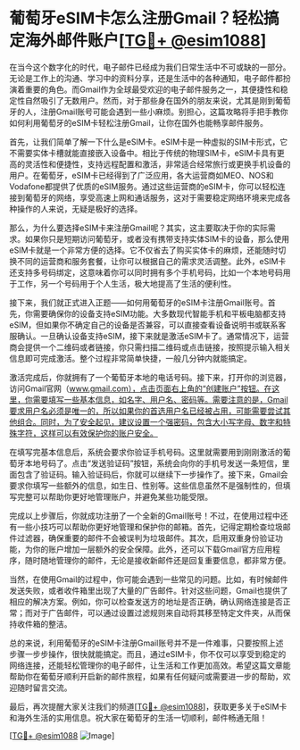 # 葡萄牙eSIM卡怎么注册Gmail？轻松搞定海外邮件账户[[TG💪+ @esim1088](https://t.me/s/esim1088)]

在当今这个数字化的时代，电子邮件已经成为我们日常生活中不可或缺的一部分。无论是工作上的沟通、学习中的资料分享，还是生活中的各种通知，电子邮件都扮演着重要的角色。而Gmail作为全球最受欢迎的电子邮件服务之一，其便捷性和稳定性自然吸引了无数用户。然而，对于那些身在国外的朋友来说，尤其是刚到葡萄牙的人，注册Gmail账号可能会遇到一些小麻烦。别担心，这篇攻略将手把手教你如何利用葡萄牙的eSIM卡轻松注册Gmail，让你在国外也能畅享邮件服务。

首先，让我们简单了解一下什么是eSIM卡。eSIM卡是一种虚拟的SIM卡形式，它不需要实体卡槽就能直接嵌入设备中。相比于传统的物理SIM卡，eSIM卡具有更高的灵活性和便捷性，支持远程配置和激活，非常适合经常旅行或更换手机设备的用户。在葡萄牙，eSIM卡已经得到了广泛应用，各大运营商如MEO、NOS和Vodafone都提供了优质的eSIM服务。通过这些运营商的eSIM卡，你可以轻松连接到葡萄牙的网络，享受高速上网和通话服务，这对于需要稳定网络环境来完成各种操作的人来说，无疑是极好的选择。

那么，为什么要选择eSIM卡来注册Gmail呢？其实，这主要取决于你的实际需求。如果你只是短期访问葡萄牙，或者没有携带支持实体SIM卡的设备，那么使用eSIM卡就是一个非常方便的选择。它不仅省去了购买实体卡的麻烦，还能随时切换不同的运营商和服务套餐，让你可以根据自己的需求灵活调整。此外，eSIM卡还支持多号码绑定，这意味着你可以同时拥有多个手机号码，比如一个本地号码用于工作，另一个号码用于个人生活，极大地提高了生活的便利性。

接下来，我们就正式进入正题——如何用葡萄牙的eSIM卡注册Gmail账号。首先，你需要确保你的设备支持eSIM功能。大多数现代智能手机和平板电脑都支持eSIM，但如果你不确定自己的设备是否兼容，可以直接查看设备说明书或联系客服确认。一旦确认设备支持eSIM，接下来就是激活eSIM卡了。通常情况下，运营商会提供一个二维码或者链接，你只需扫描二维码或点击链接，按照提示输入相关信息即可完成激活。整个过程非常简单快捷，一般几分钟内就能搞定。

激活完成后，你就拥有了一个葡萄牙本地的电话号码。接下来，打开你的浏览器，访问Gmail官网（www.gmail.com），点击页面右上角的“创建账户”按钮。在这里，你需要填写一些基本信息，如名字、用户名、密码等。需要注意的是，Gmail要求用户名必须是唯一的，所以如果你的首选用户名已经被占用，可能需要尝试其他组合。同时，为了安全起见，建议设置一个强密码，包含大小写字母、数字和特殊字符，这样可以有效保护你的账户安全。

在填写完基本信息后，系统会要求你验证手机号码。这里就需要用到刚刚激活的葡萄牙本地号码了。点击“发送验证码”按钮，系统会向你的手机号发送一条短信，里面包含了验证码。输入验证码后，你就可以继续下一步操作了。接下来，Gmail会要求你填写一些额外的信息，如生日、性别等。这些信息虽然不是强制性的，但填写完整可以帮助你更好地管理账户，并避免某些功能受限。

完成以上步骤后，你就成功注册了一个全新的Gmail账号！不过，在使用过程中还有一些小技巧可以帮助你更好地管理和保护你的邮箱。首先，记得定期检查垃圾邮件过滤器，确保重要的邮件不会被误判为垃圾邮件。其次，启用双重身份验证功能，为你的账户增加一层额外的安全保障。此外，还可以下载Gmail官方应用程序，随时随地管理你的邮件，无论是接收新邮件还是回复重要信息，都非常方便。

当然，在使用Gmail的过程中，你可能会遇到一些常见的问题。比如，有时候邮件发送失败，或者收件箱里出现了大量的广告邮件。针对这些问题，Gmail也提供了相应的解决方案。例如，你可以检查发送方的地址是否正确，确认网络连接是否正常；而对于广告邮件，可以通过设置过滤规则来自动将其移至特定文件夹，从而保持收件箱的整洁。

总的来说，利用葡萄牙的eSIM卡注册Gmail账号并不是一件难事，只要按照上述步骤一步步操作，很快就能搞定。而且，通过eSIM卡，你不仅可以享受到稳定的网络连接，还能轻松管理你的电子邮件，让生活和工作更加高效。希望这篇文章能帮助你在葡萄牙顺利开启新的邮件旅程，如果有任何疑问或需要进一步的帮助，欢迎随时留言交流。

最后，再次提醒大家关注我们的频道[[TG💪+ @esim1088](https://t.me/s/esim1088)]，获取更多关于eSIM卡和海外生活的实用信息。祝大家在葡萄牙的生活一切顺利，邮件畅通无阻！

[[TG💪+ @esim1088](https://t.me/s/esim1088) ![Image](https://i.postimg.cc/4NQfJmqS/Snipaste-2025-05-13-00-14-12.png)]